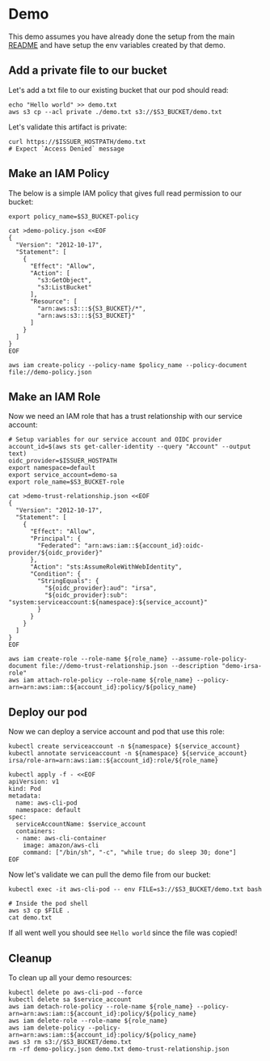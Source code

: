 # Demo

This demo assumes you have already done the setup from the main [README](./README.md) and have setup the env variables created by that demo.

## Add a private file to our bucket

Let's add a txt file to our existing bucket that our pod should read:
```console
echo "Hello world" >> demo.txt
aws s3 cp --acl private ./demo.txt s3://$S3_BUCKET/demo.txt
```

Let's validate this artifact is private:
```console
curl https://$ISSUER_HOSTPATH/demo.txt
# Expect `Access Denied` message
```

## Make an IAM Policy

The below is a simple IAM policy that gives full read permission to our bucket:
```console
export policy_name=$S3_BUCKET-policy

cat >demo-policy.json <<EOF
{
  "Version": "2012-10-17",
  "Statement": [
    {
      "Effect": "Allow",
      "Action": [
        "s3:GetObject",
        "s3:ListBucket"
      ],
      "Resource": [
        "arn:aws:s3:::${S3_BUCKET}/*",
        "arn:aws:s3:::${S3_BUCKET}"
      ]
    }
  ]
}
EOF

aws iam create-policy --policy-name $policy_name --policy-document file://demo-policy.json
```

## Make an IAM Role

Now we need an IAM role that has a trust relationship with our service account:
```console
# Setup variables for our service account and OIDC provider
account_id=$(aws sts get-caller-identity --query "Account" --output text)
oidc_provider=$ISSUER_HOSTPATH
export namespace=default
export service_account=demo-sa
export role_name=$S3_BUCKET-role

cat >demo-trust-relationship.json <<EOF
{
  "Version": "2012-10-17",
  "Statement": [
    {
      "Effect": "Allow",
      "Principal": {
        "Federated": "arn:aws:iam::${account_id}:oidc-provider/${oidc_provider}"
      },
      "Action": "sts:AssumeRoleWithWebIdentity",
      "Condition": {
        "StringEquals": {
          "${oidc_provider}:aud": "irsa",
          "${oidc_provider}:sub": "system:serviceaccount:${namespace}:${service_account}"
        }
      }
    }
  ]
}
EOF

aws iam create-role --role-name ${role_name} --assume-role-policy-document file://demo-trust-relationship.json --description "demo-irsa-role"
aws iam attach-role-policy --role-name ${role_name} --policy-arn=arn:aws:iam::${account_id}:policy/${policy_name}
```

## Deploy our pod

Now we can deploy a service account and pod that use this role:
```console
kubectl create serviceaccount -n ${namespace} ${service_account}
kubectl annotate serviceaccount -n ${namespace} ${service_account} irsa/role-arn=arn:aws:iam::${account_id}:role/${role_name}

kubectl apply -f - <<EOF
apiVersion: v1
kind: Pod
metadata:
  name: aws-cli-pod
  namespace: default
spec:
  serviceAccountName: $service_account
  containers:
  - name: aws-cli-container
    image: amazon/aws-cli
    command: ["/bin/sh", "-c", "while true; do sleep 30; done"]
EOF
```

Now let's validate we can pull the demo file from our bucket:
```console
kubectl exec -it aws-cli-pod -- env FILE=s3://$S3_BUCKET/demo.txt bash

# Inside the pod shell
aws s3 cp $FILE .
cat demo.txt
```

If all went well you should see `Hello world` since the file was copied!

## Cleanup

To clean up all your demo resources:

```console
kubectl delete po aws-cli-pod --force
kubectl delete sa $service_account
aws iam detach-role-policy --role-name ${role_name} --policy-arn=arn:aws:iam::${account_id}:policy/${policy_name}
aws iam delete-role --role-name ${role_name}
aws iam delete-policy --policy-arn=arn:aws:iam::${account_id}:policy/${policy_name}
aws s3 rm s3://$S3_BUCKET/demo.txt
rm -rf demo-policy.json demo.txt demo-trust-relationship.json
```
